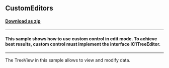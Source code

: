 ## CustomEditors
#### [Download as zip](https://grapecity.github.io/DownGit/#/home?url=https://github.com/GrapeCity/ComponentOne-WinForms-Samples/tree/master/NetFramework\TreeView\CS\CustomEditors)
____
#### This sample shows how to use custom control in edit mode. To achieve best results, custom control must implement the interface IC1TreeEditor.
____
The TreeView in this sample allows to view and modify data. 